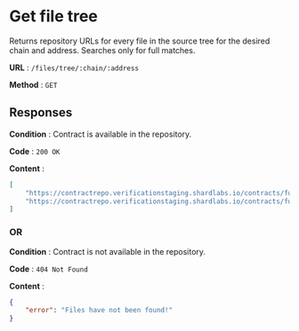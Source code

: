 # Get file tree

Returns repository URLs for every file in the source tree for the desired chain and address. Searches only for full matches.

**URL** : `/files/tree/:chain/:address`

**Method** : `GET`

## Responses

**Condition** : Contract is available in the repository.

**Code** : `200 OK`

**Content** : 

```json
[
    "https://contractrepo.verificationstaging.shardlabs.io/contracts/full_match/5/0x1fE5d745beABA808AAdF52057Dd7AAA47b42cFD0/metadata.json",
    "https://contractrepo.verificationstaging.shardlabs.io/contracts/full_match/5/0x1fE5d745beABA808AAdF52057Dd7AAA47b42cFD0/sources/browser/ERC20Standard.sol"
]
```

### OR

**Condition** : Contract is not available in the repository.

**Code** : `404 Not Found`

**Content** : 
```json
{
    "error": "Files have not been found!"
}
```